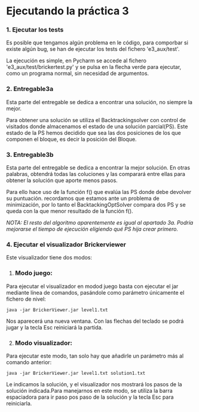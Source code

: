 # Ejecutando la práctica 3

### 1. Ejecutar los tests

Es posible que tengamos algún problema en le código, para comporbar si existe algún bug, se han de ejecutar los tests del fichero 'e3_aux/test'.

La ejecución es simple, en Pycharm se accede al fichero 'e3_aux/test/brickertest.py' y se pulsa en la flecha verde para ejecutar, como un programa normal, sin necesidad de argumentos.

### 2. Entregable3a

Esta parte del entregable se dedica a encontrar una solución, no siempre la mejor.

Para obtener una solución se utiliza el Backtrackingsolver con control de visitados donde almacenamos el estado de una solución parcial(PS). Este estado de la PS hemos decidido que sea las dos posiciones de los que componen el bloque, es decir la posición del Bloque.

### 3. Entregable3b

Esta parte del entregable se dedica a encontrar la mejor solución. En otras palabras, obtendrá todas las coluciones y las comparará entre ellas para obtener la solución que aporte menos pasos.

Para ello hace uso de la función f() que evalúa las PS donde debe devolver su puntuación. recordamos que estamos ante un problema de minimización, por lo tanto el BacktackingOptSolver compara dos PS y se queda con la que menor resultado de la función f().

*NOTA: El resto del algoritmo aparentemente es igual al apartado 3a. Podría mejorarse el tiempo de ejecución eligiendo qué PS hija crear primero.*

### 4. Ejecutar el visualizador Brickerviewer

Este visualizador tiene dos modos:

   1. ### Modo juego:

Para ejecutar el visualizador en modod juego basta con ejecutar el jar mediante línea de comandos, pasándole como parámetro únicamente el fichero de nivel:

<code>java -jar BrickerViewer.jar level1.txt</code>

Nos aparecerá una nueva ventana. Con las flechas del teclado se podrá jugar y la tecla Esc reiniciará la partida.

   2. ### Modo visualizador:

Para ejecutar este modo, tan solo hay que añadirle un parámetro más al comando anterior:

<code>java -jar BrickerViewer.jar level1.txt solution1.txt</code>

Le indicamos la solución, y el visualizador nos mostrará los pasos de la solución indicada.Para manejarnos en este modo, se utiliza la barra espaciadora para ir paso pos paso de la solución y la tecla Esc para reiniciarla.